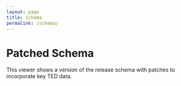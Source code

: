 ```yaml
---
layout: page
title: Schema
permalink: /schema/
---
```


# Patched Schema

This viewer shows a version of the release schema with patches to incorporate key TED data. 

<script src="{{site.baseurl}}/docson/widget.js" data-schema="{{site.baseurl}}/extensions/patched.json"></script>